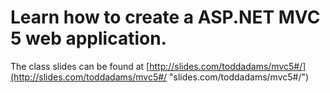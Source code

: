 # Learn how to create a ASP.NET MVC 5 web application.

The class slides can be found at [http://slides.com/toddadams/mvc5#/](http://slides.com/toddadams/mvc5#/ "slides.com/toddadams/mvc5#/")
